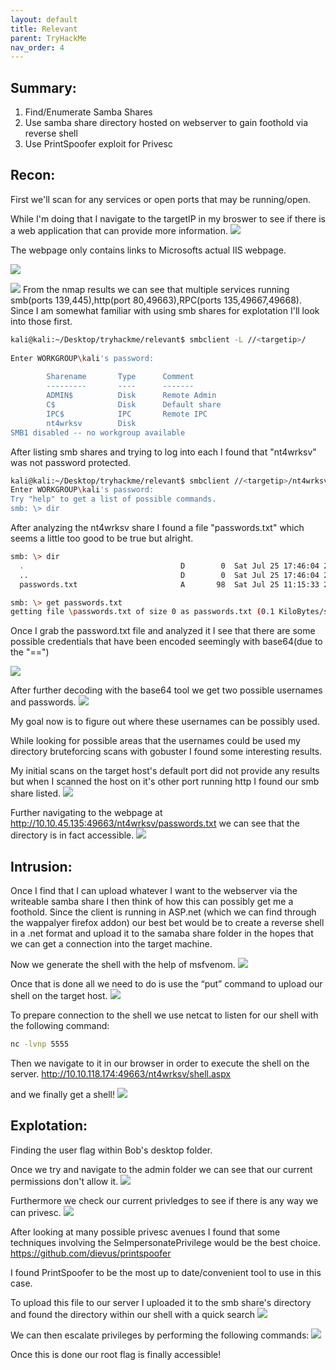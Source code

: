 ```yaml
---
layout: default
title: Relevant
parent: TryHackMe
nav_order: 4
---
```


## [](#header-2)Summary:

1. Find/Enumerate Samba Shares
2. Use samba share directory hosted on webserver to gain foothold via reverse shell 
3. Use PrintSpoofer exploit for Privesc


## [](#header-2)Recon:

First we'll scan for any services or open ports that may be running/open.

While I'm doing that I navigate to the targetIP in my broswer to see if there is a web application that can provide more information.
![](pictures/website-relevant.PNG)

The webpage only contains links to Microsofts actual IIS webpage.

![](pictures/website1-relevant.PNG)


![](pictures/nmap-relevant.PNG)
From the nmap results we can see that multiple services running smb(ports 139,445),http(port 80,49663),RPC(ports 135,49667,49668). Since I am somewhat familiar with using smb shares for explotation I'll look into those first.



```bash
kali@kali:~/Desktop/tryhackme/relevant$ smbclient -L //<targetip>/ 
                                                                                                                                                                               
Enter WORKGROUP\kali's password:                                                                                                                                                                                                                           
                                                                                                                                                                                                                                                           
        Sharename       Type      Comment                                                                                                                                                                                                                  
        ---------       ----      -------                                                                                                                                                                                                                  
        ADMIN$          Disk      Remote Admin                                                                                                                                                                                                             
        C$              Disk      Default share                                                                                                                                                                                                            
        IPC$            IPC       Remote IPC                                                                                                                                                                                                               
        nt4wrksv        Disk                                                                                                                                                                                                                               
SMB1 disabled -- no workgroup available  
```

After listing smb shares and trying to log into each I found that "nt4wrksv" was not password protected.

```bash
kali@kali:~/Desktop/tryhackme/relevant$ smbclient //<targetip>/nt4wrksv
Enter WORKGROUP\kali's password: 
Try "help" to get a list of possible commands.
smb: \> dir
```
After analyzing the nt4wrksv share I found a file "passwords.txt" which seems a little too good to be true but alright.
```bash
smb: \> dir
  .                                   D        0  Sat Jul 25 17:46:04 2020
  ..                                  D        0  Sat Jul 25 17:46:04 2020
  passwords.txt                       A       98  Sat Jul 25 11:15:33 2020

smb: \> get passwords.txt
getting file \passwords.txt of size 0 as passwords.txt (0.1 KiloBytes/sec) (average 0.1 KiloBytes/sec)

```

Once I grab the password.txt file and analyzed it I see that there are some possible credentials that have been encoded seemingly with base64(due to the "==")

![](pictures/pass0-relevant.PNG)

After further decoding with the base64 tool we get two possible usernames and passwords.
![](pictures/pass1-relevant.PNG)

My goal now is to figure out where these usernames can be possibly used. 

While looking for possible areas that the usernames could be used my directory bruteforcing scans with gobuster I found some interesting results.

My initial scans on the target host's default port did not provide any results but when I scanned the host on it's other port running http I found our smb share listed.
![](pictures/gobuster1-relevant.PNG)

Further navigating to the webpage at http://10.10.45.135:49663/nt4wrksv/passwords.txt we can see that the directory is in fact accessible.
![](pictures/49663-relevant.PNG)


## [](#header-2)Intrusion:

Once I find that I can upload whatever I want to the webserver via the writeable samba share I then think of how this can possibly get me a foothold.
Since the client is running in ASP.net (which we can find through the wappalyer firefox addon) our best bet would be to create a reverse shell in a .net format and upload it to the samaba share folder in the hopes that we can get a connection into the target machine.

Now we generate the shell with the help of msfvenom.
![](pictures/msfvenom-relevant.PNG)

Once that is done all we need to do is use the “put” command to upload our shell on the target host.
![](pictures/shell-relevant.PNG)

To prepare connection to the shell we use netcat to listen for our shell with the following command:
```bash
nc -lvnp 5555
```


Then we navigate to it in our browser in order to execute the shell on the server.
http://10.10.118.174:49663/nt4wrksv/shell.aspx


and we finally get a shell!
![](pictures/shell1-relevant.PNG)

## [](#header-2)Explotation:

Finding the user flag within Bob's desktop folder.


Once we try and navigate to the admin folder we can see that our current permissions don't allow it.
![](pictures/admin-relevant.PNG)


Furthermore we check our current privledges to see if there is any way we can privesc.
![](pictures/admin1-relevant.PNG)



After looking at many possible privesc avenues I found that some techniques involving the SeImpersonatePrivilege would be the best choice.
https://github.com/dievus/printspoofer

I found PrintSpoofer to be the most up to date/convenient tool to use in this case.

To upload this file to our server I uploaded it to the smb share's directory and found the directory within our shell with a quick search
![](pictures/find-relevant.PNG)


We can then escalate privileges by performing the following commands:
![](pictures/root-relevant.PNG)

Once this is done our root flag is finally accessible!



